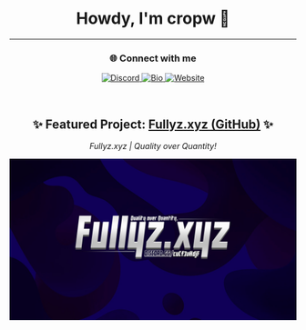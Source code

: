 <div align="center">

  # Howdy, I'm cropw 🤠

  ---

  ### 🌐 Connect with me
  <p>
    <a href="https://discord.com/users/1093942698664276129" target="_blank" rel="noopener noreferrer">
      <img src="https://img.shields.io/badge/Discord-%237289DA.svg?style=flat&logo=discord&logoColor=white" alt="Discord">
    </a>
    <a href="https://e-z.bio/cropw" target="_blank" rel="noopener noreferrer">
      <img src="https://img.shields.io/badge/E--Z%20Bio-blue?style=flat" alt="Bio"> 
    </a>
    <a href="https://fullyz.xyz" target="_blank" rel="noopener noreferrer">
      <img src="https://img.shields.io/badge/Website-Fullyz.xyz-3B82F6?style=flat&logo=world-wide-web&logoColor=white" alt="Website"> 
    </a>
  </p>

  <br> 

  ## ✨ Featured Project: [Fullyz.xyz (GitHub)](https://github.com/h-cropw/Fullyz.xyz) ✨

  <p><i>Fullyz.xyz | Quality over Quantity!</i></p>

  <a href="https://github.com/h-cropw/Fullyz.xyz">
    <img src="https://raw.githubusercontent.com/h-cropw/Fullyz.xyz/main/Fullyz.xyz.jpg" alt="Fullyz.xyz Preview" width="600">
  </a>

</div>
